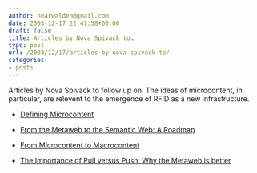 ```yaml
---
author: nearwalden@gmail.com
date: 2003-12-17 22:41:58+00:00
draft: false
title: Articles by Nova Spivack to…
type: post
url: /2003/12/17/articles-by-nova-spivack-to/
categories:
- posts
---
```


Articles by Nova Spivack to follow up on.  The ideas of microcontent, in particular, are relevent to the emergence of RFID as a new infrastructure.








  * [Defining Microcontent](//novaspivack.typepad.com/nova_spivacks_weblog/2003/12/defining_microc.html')




  * [From the Metaweb to the Semantic Web: A Roadmap](//novaspivack.typepad.com/nova_spivacks_weblog/2003/12/from_the_metawe.html')




  * [From Microcontent to Macrocontent](//novaspivack.typepad.com/nova_spivacks_weblog/2003/12/from_microconte.html')




  * [The Importance of Pull versus Push: Why the Metaweb is better](//novaspivack.typepad.com/nova_spivacks_weblog/2003/12/the_importance_.html')





